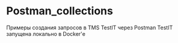 # Postman_collections
Примеры создания запросов в TMS TestIT через Postman
TestIT запущена локально в Docker'е
